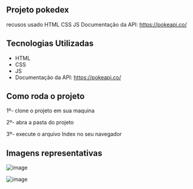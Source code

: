 ## Projeto pokedex

recusos usado
HTML
CSS
JS
Documentação da API: https://pokeapi.co/

## Tecnologias Utilizadas
* HTML
* CSS
* JS
* Documentação da API: https://pokeapi.co/

## Como roda o projeto
1º- clone o projeto em sua maquina

2º- abra a pasta do projeto

3º- execute o arquivo Index no seu navegador


## Imagens representativas

![image](https://github.com/victorhugopereira/pokedex/assets/56355339/0096f0a3-4998-44cc-b230-b347a2a4a8b9)


![image](https://github.com/victorhugopereira/pokedex/assets/56355339/3a8e009b-e2ba-45d4-be18-fe1566a6df2e)

